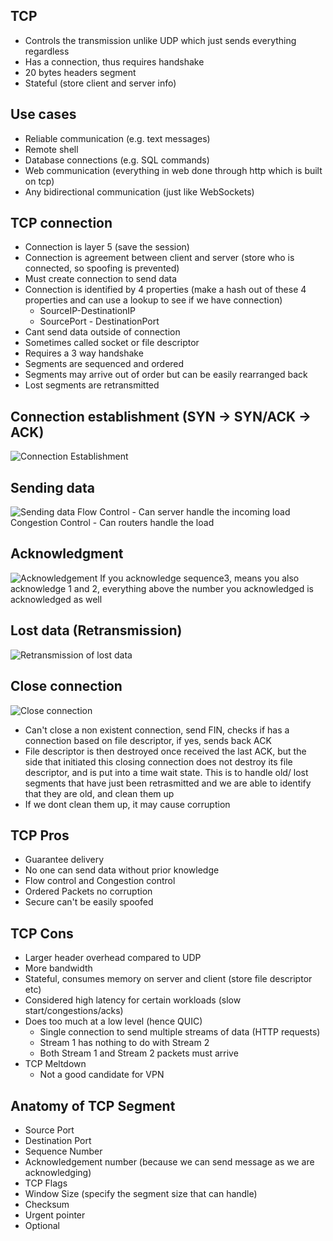 ## TCP
- Controls the transmission unlike UDP which just sends everything regardless
- Has a connection, thus requires handshake
- 20 bytes headers segment
- Stateful (store client and server info)

## Use cases
- Reliable communication (e.g. text messages)
- Remote shell 
- Database connections (e.g. SQL commands)
- Web communication (everything in web done through http which is built on tcp)
- Any bidirectional communication (just like WebSockets)

## TCP connection
- Connection is layer 5 (save the session)
- Connection is agreement between client and server (store who is connected, so spoofing is prevented)
- Must create connection to send data 
- Connection is identified by 4 properties (make a hash out of these 4 properties and can use a lookup to see if we have connection)
	- SourceIP-DestinationIP
	- SourcePort - DestinationPort
- Cant send data outside of connection
- Sometimes called socket or file descriptor
- Requires a 3 way handshake
- Segments are sequenced and ordered
- Segments may arrive out of order but can be easily rearranged back
- Lost segments are retransmitted

## Connection establishment (SYN -> SYN/ACK -> ACK)
![Connection Establishment](https://media.discordapp.net/attachments/776828668386213908/1094609528076648498/image.png?width=1694&height=894)

## Sending data
![Sending data](https://media.discordapp.net/attachments/776828668386213908/1094610727240749116/image.png?width=1659&height=924)
Flow Control - Can server handle the incoming load
Congestion Control - Can routers handle the load 

## Acknowledgment
![Acknowledgement](https://media.discordapp.net/attachments/776828668386213908/1094611282033905685/image.png?width=1694&height=798)
If you acknowledge sequence3, means you also acknowledge 1 and 2, everything above the number you acknowledged is acknowledged as well

## Lost data (Retransmission)
![Retransmission of lost data](https://media.discordapp.net/attachments/776828668386213908/1094612071645196408/image.png?width=1694&height=894)

## Close connection
![Close connection](https://cdn.discordapp.com/attachments/776828668386213908/1094612289409261568/image.png)
- Can't close a non existent connection, send FIN, checks if has a connection based on file descriptor, if yes, sends back ACK
- File descriptor is then destroyed once received the last ACK, but the side that initiated this closing connection does not destroy its file descriptor, and is put into a time wait state. This is to handle old/ lost segments that have just been retrasmitted and we are able to identify that they are old, and clean them up
- If we dont clean them up, it may cause corruption

## TCP Pros
- Guarantee delivery
- No one can send data without prior knowledge
- Flow control and Congestion control
- Ordered Packets no corruption
- Secure can't be easily spoofed

## TCP Cons
- Larger header overhead compared to UDP
- More bandwidth
- Stateful, consumes memory on server and client (store file descriptor etc)
- Considered high latency for certain workloads (slow start/congestions/acks)
- Does too much at a low level (hence QUIC)
	- Single connection to send multiple streams of data (HTTP requests)
	- Stream 1 has nothing to do with Stream 2
	- Both Stream 1 and Stream 2 packets must arrive
- TCP Meltdown
	- Not a good candidate for VPN

## Anatomy of TCP Segment
- Source Port
- Destination Port
- Sequence Number
- Acknowledgement number (because we can send message as we are acknowledging)
- TCP Flags
- Window Size (specify the segment size that can handle)
- Checksum
- Urgent pointer
- Optional